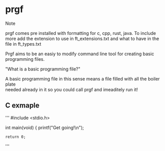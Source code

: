 # prgf

> [!NOTE]
> prgf comes pre installed with formatting for c, cpp, rust, java.
> To include more add the extension to use in ft_extensions.txt and what to have in the file
> in ft_types.txt

Prgf aims to be an easiy to modify command line tool for creating basic        
programming files.

"What is a basic programming file?"

A basic programming file in this sense means a file filled with all the boiler plate                
needed already in it so you could call prgf and imeaditely run it!

## C exmaple

'''
#include <stdio.h>

int main(void) {
    printf("Get going!\n");

    return 0;
'''
